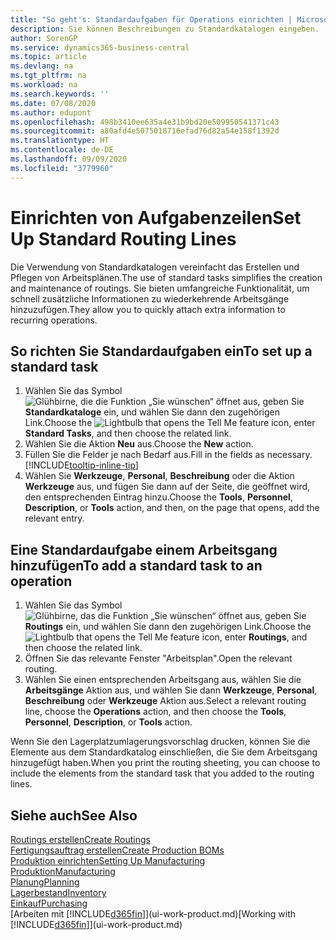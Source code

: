 ```yaml
---
title: "So geht's: Standardaufgaben für Operations einrichten | Microsoft Docs"
description: Sie können Beschreibungen zu Standardkatalogen eingeben.
author: SorenGP
ms.service: dynamics365-business-central
ms.topic: article
ms.devlang: na
ms.tgt_pltfrm: na
ms.workload: na
ms.search.keywords: ''
ms.date: 07/08/2020
ms.author: edupont
ms.openlocfilehash: 498b3410ee635a4e31b9bd20e509950541371c43
ms.sourcegitcommit: a80afd4e5075018716efad76d82a54e158f1392d
ms.translationtype: HT
ms.contentlocale: de-DE
ms.lasthandoff: 09/09/2020
ms.locfileid: "3779960"
---
```

# <a name="set-up-standard-routing-lines"></a><span data-ttu-id="77b46-103">Einrichten von Aufgabenzeilen</span><span class="sxs-lookup"><span data-stu-id="77b46-103">Set Up Standard Routing Lines</span></span>

<span data-ttu-id="77b46-104">Die Verwendung von Standardkatalogen vereinfacht das Erstellen und Pflegen von Arbeitsplänen.</span><span class="sxs-lookup"><span data-stu-id="77b46-104">The use of standard tasks simplifies the creation and maintenance of routings.</span></span> <span data-ttu-id="77b46-105">Sie bieten umfangreiche Funktionalität, um schnell zusätzliche Informationen zu wiederkehrende Arbeitsgänge hinzuzufügen.</span><span class="sxs-lookup"><span data-stu-id="77b46-105">They allow you to quickly attach extra information to recurring operations.</span></span>

## <a name="to-set-up-a-standard-task"></a><span data-ttu-id="77b46-106">So richten Sie Standardaufgaben ein</span><span class="sxs-lookup"><span data-stu-id="77b46-106">To set up a standard task</span></span>

1. <span data-ttu-id="77b46-107">Wählen Sie das Symbol ![Glühbirne, die die Funktion „Sie wünschen“ öffnet](media/ui-search/search_small.png "Was möchten Sie tun?") aus, geben Sie **Standardkataloge** ein, und wählen Sie dann den zugehörigen Link.</span><span class="sxs-lookup"><span data-stu-id="77b46-107">Choose the ![Lightbulb that opens the Tell Me feature](media/ui-search/search_small.png "Tell me what you want to do") icon, enter **Standard Tasks**, and then choose the related link.</span></span>
2. <span data-ttu-id="77b46-108">Wählen Sie die Aktion **Neu** aus.</span><span class="sxs-lookup"><span data-stu-id="77b46-108">Choose the **New** action.</span></span>
3. <span data-ttu-id="77b46-109">Füllen Sie die Felder je nach Bedarf aus.</span><span class="sxs-lookup"><span data-stu-id="77b46-109">Fill in the fields as necessary.</span></span> [!INCLUDE[tooltip-inline-tip](includes/tooltip-inline-tip_md.md)]
4. <span data-ttu-id="77b46-110">Wählen Sie **Werkzeuge**, **Personal**, **Beschreibung** oder die Aktion **Werkzeuge** aus, und fügen Sie dann auf der Seite, die geöffnet wird, den entsprechenden Eintrag hinzu.</span><span class="sxs-lookup"><span data-stu-id="77b46-110">Choose the **Tools**, **Personnel**, **Description**, or **Tools** action, and then, on the page that opens, add the relevant entry.</span></span>

## <a name="to-add-a-standard-task-to-an-operation"></a><span data-ttu-id="77b46-111">Eine Standardaufgabe einem Arbeitsgang hinzufügen</span><span class="sxs-lookup"><span data-stu-id="77b46-111">To add a standard task to an operation</span></span>

1. <span data-ttu-id="77b46-112">Wählen Sie das Symbol ![Glühbirne, das die Funktion „Sie wünschen“ öffnet](media/ui-search/search_small.png "Was möchten Sie tun?") aus, geben Sie **Routings** ein, und wählen Sie dann den zugehörigen Link.</span><span class="sxs-lookup"><span data-stu-id="77b46-112">Choose the ![Lightbulb that opens the Tell Me feature](media/ui-search/search_small.png "Tell me what you want to do") icon, enter **Routings**, and then choose the related link.</span></span>
2. <span data-ttu-id="77b46-113">Öffnen Sie das relevante Fenster "Arbeitsplan".</span><span class="sxs-lookup"><span data-stu-id="77b46-113">Open the relevant routing.</span></span>
3. <span data-ttu-id="77b46-114">Wählen Sie einen entsprechenden Arbeitsgang aus, wählen Sie die **Arbeitsgänge** Aktion aus, und wählen Sie dann **Werkzeuge**, **Personal**, **Beschreibung** oder **Werkzeuge** Aktion aus.</span><span class="sxs-lookup"><span data-stu-id="77b46-114">Select a relevant routing line, choose the **Operations** action, and then choose the **Tools**, **Personnel**, **Description**, or **Tools** action.</span></span>

<span data-ttu-id="77b46-115">Wenn Sie den Lagerplatzumlagerungsvorschlag drucken, können Sie die Elemente aus dem Standardkatalog einschließen, die Sie dem Arbeitsgang hinzugefügt haben.</span><span class="sxs-lookup"><span data-stu-id="77b46-115">When you print the routing sheeting, you can choose to include the elements from the standard task that you added to the routing lines.</span></span>

## <a name="see-also"></a><span data-ttu-id="77b46-116">Siehe auch</span><span class="sxs-lookup"><span data-stu-id="77b46-116">See Also</span></span>

[<span data-ttu-id="77b46-117">Routings erstellen</span><span class="sxs-lookup"><span data-stu-id="77b46-117">Create Routings</span></span>](production-how-to-create-routings.md)  
[<span data-ttu-id="77b46-118">Fertigungsauftrag erstellen</span><span class="sxs-lookup"><span data-stu-id="77b46-118">Create Production BOMs</span></span>](production-how-to-create-production-boms.md)  
[<span data-ttu-id="77b46-119">Produktion einrichten</span><span class="sxs-lookup"><span data-stu-id="77b46-119">Setting Up Manufacturing</span></span>](production-configure-production-processes.md)  
[<span data-ttu-id="77b46-120">Produktion</span><span class="sxs-lookup"><span data-stu-id="77b46-120">Manufacturing</span></span>](production-manage-manufacturing.md)  
[<span data-ttu-id="77b46-121">Planung</span><span class="sxs-lookup"><span data-stu-id="77b46-121">Planning</span></span>](production-planning.md)  
[<span data-ttu-id="77b46-122">Lagerbestand</span><span class="sxs-lookup"><span data-stu-id="77b46-122">Inventory</span></span>](inventory-manage-inventory.md)  
[<span data-ttu-id="77b46-123">Einkauf</span><span class="sxs-lookup"><span data-stu-id="77b46-123">Purchasing</span></span>](purchasing-manage-purchasing.md)  
<span data-ttu-id="77b46-124">[Arbeiten mit [!INCLUDE[d365fin](includes/d365fin_md.md)]](ui-work-product.md)</span><span class="sxs-lookup"><span data-stu-id="77b46-124">[Working with [!INCLUDE[d365fin](includes/d365fin_md.md)]](ui-work-product.md)</span></span>  
